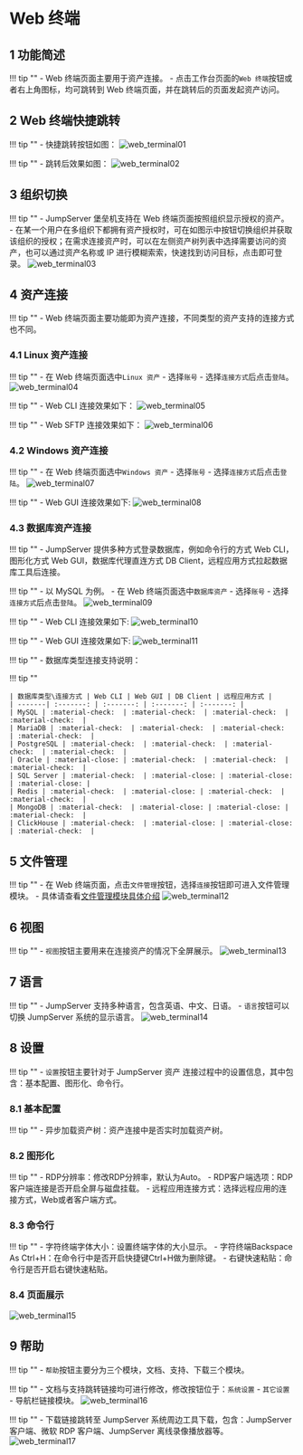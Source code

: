 # Web 终端

## 1 功能简述
!!! tip ""
    - Web 终端页面主要用于资产连接。
    - 点击工作台页面的`Web 终端`按钮或者右上角图标，均可跳转到 Web 终端页面，并在跳转后的页面发起资产访问。

## 2 Web 终端快捷跳转
!!! tip ""
    - 快捷跳转按钮如图：
![web_terminal01](../../img/web_terminal01.png)

!!! tip ""
    - 跳转后效果如图：
![web_terminal02](../../img/web_terminal02.png)

## 3 组织切换
!!! tip ""
    - JumpServer 堡垒机支持在 Web 终端页面按照组织显示授权的资产。
    - 在某一个用户在多组织下都拥有资产授权时，可在如图示中按钮切换组织并获取该组织的授权；在需求连接资产时，可以在左侧资产树列表中选择需要访问的资产，也可以通过资产名称或 IP 进行模糊索索，快速找到访问目标，点击即可登录。
![web_terminal03](../../img/web_terminal03.png)

## 4 资产连接
!!! tip ""
    - Web 终端页面主要功能即为资产连接，不同类型的资产支持的连接方式也不同。

### 4.1 Linux 资产连接
!!! tip ""
    - 在 Web 终端页面选中`Linux 资产` - 选择`账号` - 选择`连接方式`后点击`登陆`。
![web_terminal04](../../img/web_terminal04.png)

!!! tip ""
    - Web CLI 连接效果如下：
![web_terminal05](../../img/web_terminal05.png)

!!! tip ""
    - Web SFTP 连接效果如下：
![web_terminal06](../../img/web_terminal06.png)

### 4.2 Windows 资产连接
!!! tip ""
    - 在 Web 终端页面选中`Windows 资产` - 选择`账号` - 选择`连接方式`后点击`登陆`。
![web_terminal07](../../img/web_terminal07.png)

!!! tip ""
    - Web GUI 连接效果如下:
![web_terminal08](../../img/web_terminal08.png)

### 4.3 数据库资产连接
!!! tip ""
    - JumpServer 提供多种方式登录数据库，例如命令行的方式 Web CLI，图形化方式 Web GUI，数据库代理直连方式 DB Client，远程应用方式拉起数据库工具后连接。
    
!!! tip ""
    - 以 MySQL 为例。
    - 在 Web 终端页面选中`数据库资产` - 选择`账号` - 选择`连接方式`后点击`登陆`。
![web_terminal09](../../img/web_terminal09.png)

!!! tip ""
    - Web CLI 连接效果如下:
![web_terminal10](../../img/web_terminal10.png)

!!! tip ""
    - Web GUI 连接效果如下:
![web_terminal11](../../img/web_terminal11.png)

!!! tip ""
    - 数据库类型连接支持说明：

!!! tip "" 

    | 数据库类型\连接方式 | Web CLI | Web GUI | DB Client | 远程应用方式 |
    | -------| :-------: | :-------: | :-------: | :-------: |
    | MySQL | :material-check:  | :material-check:  | :material-check:  | :material-check:  |
    | MariaDB | :material-check:  | :material-check:  | :material-check:  | :material-check:  |
    | PostgreSQL | :material-check:  | :material-check:  | :material-check:  | :material-check:  |
    | Oracle | :material-close: | :material-check:  | :material-check:  | :material-check:  |
    | SQL Server | :material-check:  | :material-close: | :material-close: | :material-close: |
    | Redis | :material-check:  | :material-close: | :material-check:  | :material-check:  |
    | MongoDB | :material-check:  | :material-close: | :material-close: | :material-check:  |
    | ClickHouse | :material-check:  | :material-close: | :material-close: | :material-check:  |

## 5 文件管理
!!! tip ""
    - 在 Web 终端页面，点击`文件管理`按钮，选择`连接`按钮即可进入文件管理模块。
    - 具体请查看[文件管理模块具体介绍](file_management.md)
![web_terminal12](../../img/web_terminal12.png)

## 6 视图
!!! tip ""
    - `视图`按钮主要用来在连接资产的情况下全屏展示。
![web_terminal13](../../img/web_terminal13.png)

## 7 语言
!!! tip ""
    - JumpServer 支持多种语言，包含英语、中文、日语。
    - `语言`按钮可以切换 JumpServer 系统的显示语言。
![web_terminal14](../../img/web_terminal14.png)

## 8 设置
!!! tip ""
    - `设置`按钮主要针对于 JumpServer 资产 连接过程中的设置信息，其中包含：基本配置、图形化、命令行。

### 8.1 基本配置
!!! tip ""
    - 异步加载资产树：资产连接中是否实时加载资产树。

### 8.2 图形化
!!! tip ""
    - RDP分辨率：修改RDP分辨率，默认为Auto。
    - RDP客户端选项：RDP客户端连接是否开启全屏与磁盘挂载。
    - 远程应用连接方式：选择远程应用的连接方式，Web或者客户端方式。

### 8.3 命令行
!!! tip ""
    - 字符终端字体大小：设置终端字体的大小显示。
    - 字符终端Backspace As Ctrl+H：在命令行中是否开启快捷键Ctrl+H做为删除键。
    - 右键快速粘贴：命令行是否开启右键快速粘贴。

### 8.4 页面展示
![web_terminal15](../../img/web_terminal15.png)

## 9 帮助
!!! tip ""
    - `帮助`按钮主要分为三个模块，文档、支持、下载三个模块。

!!! tip ""
    - 文档与支持跳转链接均可进行修改，修改按钮位于：`系统设置` - `其它设置` - 导航栏链接模块。
![web_terminal16](../../img/web_terminal16.png)

!!! tip ""
    - 下载链接跳转至 JumpServer 系统周边工具下载，包含：JumpServer 客户端、微软 RDP 客户端、JumpServer 离线录像播放器等。
![web_terminal17](../../img/web_terminal17.png)
